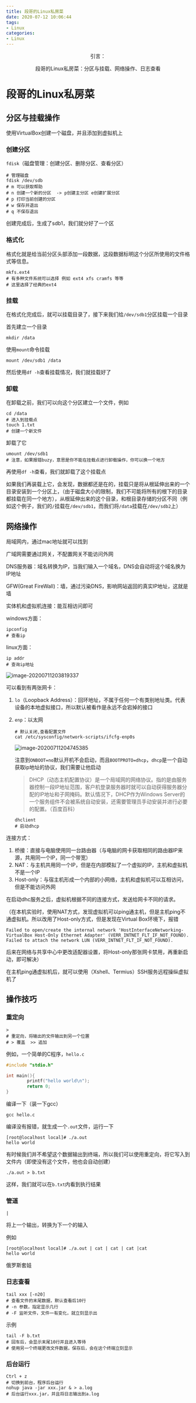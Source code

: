 ```yaml
---
title: 段哥的Linux私房菜
date: 2020-07-12 10:06:44
tags: 
- Linux
categories: 
- Linux
---
```

<center>
引言：

段哥的Linux私房菜：分区与挂载、网络操作、日志查看

</center>

<!-- more -->

# 段哥的Linux私房菜



## 分区与挂载操作

使用VirtualBox创建一个磁盘，并且添加到虚拟机上

### 创建分区

`fdisk`（磁盘管理：创建分区、删除分区、查看分区）

```shell
# 管理磁盘
fdisk /dev/sdb
# m 可以获取帮助
# n 创建一个新的分区  -> p创建主分区 e创建扩展分区
# p 打印当前创建的分区
# w 保存并退出
# q 不保存退出
```

创建完成后，生成了sdb1，我们就分好了一个区

### 格式化

格式化就是给当前分区头部添加一段数据，这段数据标明这个分区所使用的文件格式等信息。

```shell
mkfs.ext4
# 有多种文件系统可以选择 例如 ext4 xfs cramfs 等等
# 这里选择了经典的ext4
```

### 挂载

在格式化完成后，就可以挂载目录了，接下来我们给`/dev/sdb1`分区挂载一个目录

首先建立一个目录

```
mkdir /data
```

使用`mount`命令挂载

```shell
mount /dev/sdb1 /data
```

然后使用`df -h`查看挂载情况，我们就挂载好了

### 卸载

在卸载之前，我们可以向这个分区建立一个文件，例如

```shell
cd /data
# 进入到挂载点
touch 1.txt
# 创建一个新文件
```

卸载了它

```shell
umount /dev/sdb1
# 注意，如果报错buzy，意思是你不能在挂载点进行卸载操作，你可以换一个地方
```

再使用`df -h`查看，我们就卸载了这个挂载点

如果我们再装载上它，会发现，数据都还是在的，挂载只是将从根延伸出来的一个目录安装到一个分区上，（由于磁盘大小的限制，我们不可能将所有的根下的目录都挂载在同一个地方），从根延伸出来的这个目录，和根目录存储的分区不同（例如这个例子，我们的`/`挂载在`/dev/sdb1`，而我们将`/data`挂载在`/dev/sdb2`上）

## 网络操作

局域网内，通过mac地址就可以找到

广域网需要通过网关，不配置网关不能访问外网

DNS服务器：域名转换为IP，当我们输入一个域名，DNS会自动将这个域名换为IP地址

GFW(Great FireWall)：墙，通过污染DNS，影响网站返回的真实IP地址，这就是墙



实体机和虚拟机连接：能互相访问即可

windows方面：

```shell
ipconfig
# 查看ip
```

linux方面：

```shell
ip addr
# 查询ip地址
```

![image-20200711203819337](http://img.yesmylord.cn//image-20200711203819337.png/999)

可以看到有两张网卡：

1. `lo`（Loopback Address）：回环地址，不属于任何一个有类别地址类。代表设备的本地虚拟接口，所以默认被看作是永远不会宕掉的接口

2. `enp`：以太网

   ```shell
   # 默认关闭,查看配置文件
   cat /etc/sysconfig/network-scripts/ifcfg-enp0s
   ```

   ![image-20200711204745385](http://img.yesmylord.cn//image-20200711204745385.png/999)

   注意到`ONBOOT=no`默认开机不会启动，而且`BOOTPROTO=dhcp`，`dhcp`是一个自动获取ip地址的协议，我们需要让他启动

   >DHCP（动态主机配置协议）是一个局域网的网络协议。指的是由服务器控制一段IP地址范围，客户机登录服务器时就可以自动获得服务器分配的IP地址和子网掩码。默认情况下，DHCP作为Windows Server的一个服务组件不会被系统自动安装，还需要管理员手动安装并进行必要的配置。（百度百科）

   ```shell
   dhclient
   # 启动dhcp
   ```

连接方式：

1. 桥接：直接与电脑使用同一台路由器（与电脑的网卡获取相同的路由器IP来源，共用同一个IP，同一个带宽）
2. NAT：与主机共用同一个IP，但是在内部模拟了一个虚拟的IP，主机和虚拟机不是一个IP
3. Host-only：与宿主机形成一个内部的小网络，主机和虚拟机可以互相访问，但是不能访问外网

在启动dhc服务之后，虚拟机根据不同的连接方式，发送给网卡不同的请求。

（在本机实验时，使用NAT方式，发现虚拟机可以ping通主机，但是主机ping不通虚拟机。所以改用了Host-only方式，但是发现在Virtual Box环境下，报错

```shell
Failed to open/create the internal network 'HostInterfaceNetworking-VirtualBox Host-Only Ethernet Adapter' (VERR_INTNET_FLT_IF_NOT_FOUND).
Failed to attach the network LUN (VERR_INTNET_FLT_IF_NOT_FOUND).
```

后来在网络与共享中心中更改适配器设置，将Host-only那张网卡禁用，再重新启动，即可解决）

在主机ping通虚拟机后，就可以使用（Xshell、Termius）SSH服务远程操纵虚拟机了



## 操作技巧

### 重定向

```shell
>  
# 重定向，将输出的文件输出到另一个位置
# > 覆盖  >> 追加
```

例如，一个简单的C程序，`hello.c`

```c
#include "stdio.h"

int main(){
        printf("hello world\n");
        return 0;
}
```

编译一下（装一下gcc）

```
gcc hello.c
```

编译没有报错，就生成一个`.out`文件，运行一下

```shell
[root@localhost local]# ./a.out 
hello world
```

有时候我们并不希望这个数据输出到终端，所以我们可以使用重定向，将它写入到文件内（即使没有这个文件，他也会自动创建）

```shell
./a.out > b.txt
```

这样，我们就可以在`b.txt`内看到执行结果

### 管道

```shell
|
```

将上一个输出，转换为下一个的输入

例如

```shell
[root@localhost local]# ./a.out | cat | cat | cat |cat
hello world
```

俄罗斯套娃

### 日志查看

```shell
tail xxx [-n20]
# 查看文件的末尾数据，默认查看后10行
# -n 参数，指定显示几行
# -F 监听文件，文件一有变化，就立刻显示出
```

示例

```shell
tail -F b.txt
# 回车后，会显示末尾10行并且进入等待
# 使用另一个终端更改文件数据，保存后，会在这个终端立刻显示
```

### 后台运行

```shell
Ctrl + z 
# 切换到前台，程序后台运行
nohup java -jar xxx.jar & > a.log
# 后台运行xxx.jar，并且将日志输出到a.log
```